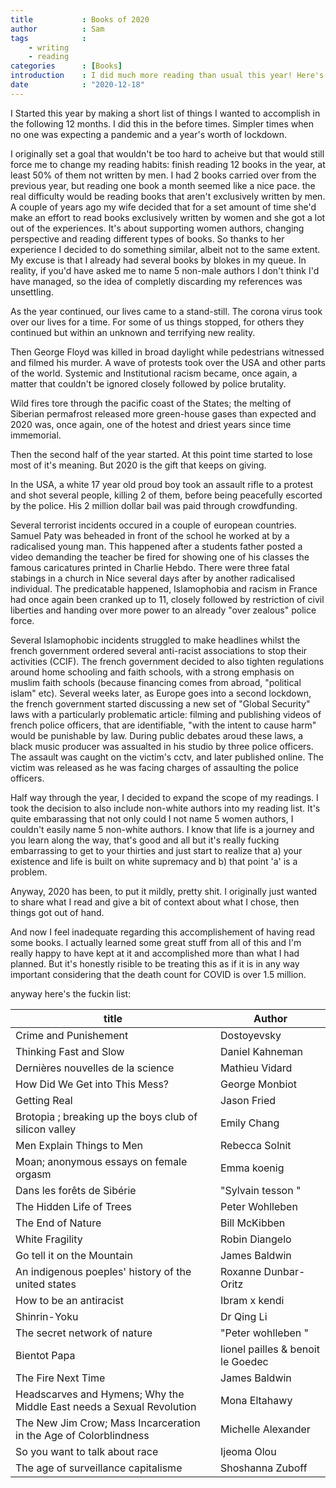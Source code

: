 ```yaml
---
title           : Books of 2020
author          : Sam
tags            : 
    - writing
    - reading
categories      : [Books]
introduction    : I did much more reading than usual this year! Here's what I've read.
date            : "2020-12-18"
---
```

I Started this year by making a short list of things I wanted to accomplish in the following 12 months. I did this in the before times. Simpler times when no one was expecting a pandemic and a year's worth of lockdown. 

I originally set a goal that wouldn't be too hard to acheive but that would still force me to change my reading habits: finish reading 12 books in the year, at least 50% of them not written by men. I had 2 books carried over from the previous year, but reading one book a month seemed like a nice pace. the real difficulty would be reading books that aren't exclusively written by men. A couple of years ago my wife decided that for a set amount of time she'd make an effort to read books exclusively written by women and she got a lot out of the experiences. It's about supporting women authors, changing perspective and reading different types of books. So thanks to her experience I decided to do something similar, albeit not to the same extent. My excuse is that I already had several books by blokes in my queue. In reality, if you'd have asked me to name 5 non-male authors I don't think I'd have managed, so the idea of completly discarding my references was unsettling.

As the year continued, our lives came to a stand-still. The corona virus took over our lives for a time. For some of us things stopped, for others they continued but within an unknown and terrifying new reality.

Then George Floyd was killed in broad daylight while pedestrians witnessed and filmed his murder. A wave of protests took over the USA and other parts of the world. Systemic and Institutional racism became, once again, a matter that couldn't be ignored closely followed by police brutality.

Wild fires tore through the pacific coast of the States; the melting of Siberian permafrost released more green-house gases than expected and 2020 was, once again, one of the hotest and driest years since time immemorial.

Then the second half of the year started. At this point time started to lose most of it's meaning. But 2020 is the gift that keeps on giving.

In the USA, a white 17 year old proud boy took an assault rifle to a protest and shot several people, killing 2 of them, before being peacefully escorted by the police. His 2 million dollar bail was paid through crowdfunding.

Several terrorist incidents occured in a couple of european countries. Samuel Paty was beheaded in front of the school he worked at by a radicalised young man. This happened after a students father posted a video demanding the teacher be fired for showing one of his classes the famous caricatures printed in Charlie Hebdo. There were three fatal stabings in a church in Nice several days after by another radicalised individual. The predicatable happened, Islamophobia and racism in France had once again been cranked up to 11, closely followed by restriction of civil liberties and handing over more power to an already "over zealous" police force.

Several Islamophobic incidents struggled to make headlines whilst the french government ordered several anti-racist associations to stop their activities (CCIF). The french government decided to also tighten regulations around home schooling and faith schools, with a strong emphasis on muslim faith schools (because financing comes from abroad, "political islam" etc). Several weeks later, as Europe goes into a second lockdown, the french government started discussing a new set of "Global Security" laws with a particularly problematic article: filming and publishing videos of french police officers, that are identifiable, "with the intent to cause harm" would be punishable by law. During public debates aroud these laws, a black music producer was assualted in his studio by three police officers. The assault was caught on the victim's cctv, and later published online. The victim was released as he was facing charges of assaulting the police officers.  

Half way through the year, I decided to expand the scope of my readings. I took the decision to also include non-white authors into my reading list. It's quite embarassing that not only could I not name 5 women authors, I couldn't easily name 5 non-white authors. I know that life is a journey and you learn along the way, that's good and all but it's really fucking embarrassing to get to your thirties and just start to realize that a) your existence and life is built on white supremacy and b) that point 'a' is a problem.

Anyway, 2020 has been, to put it mildly, pretty shit. I originally just wanted to share what I read and give a bit of context about what I chose, then things got out of hand.

And now I feel inadequate regarding this accomplishement of having read some books. I actually learned some great stuff from all of this and I'm really happy to have kept at it and accomplished more than what I had planned. But it's honestly risible to be treating this as if it is in any way important considering that the death count for COVID is over 1.5 million.

anyway here's the fuckin list:

|title | Author|
|---|---|
|Crime and Punishement | Dostoyevsky|
|Thinking Fast and Slow | Daniel Kahneman|
|Dernières nouvelles de la science | Mathieu Vidard|
|How Did We Get into This Mess? | George Monbiot|
|Getting Real | Jason Fried|
|Brotopia ; breaking up the boys club of silicon valley | Emily Chang|
|Men Explain Things to Men | Rebecca Solnit|
|Moan; anonymous essays on female orgasm | Emma koenig|
|Dans les forêts de Sibérie | "Sylvain tesson "|
|The Hidden Life of Trees | Peter Wohlleben|
|The End of Nature | Bill McKibben|
|White Fragility | Robin Diangelo|
|Go tell it on the Mountain |  James Baldwin|
|An indigenous poeples' history of the united states | Roxanne Dunbar-Oritz|
|How to be an antiracist | Ibram x kendi|
|Shinrin-Yoku | Dr Qing Li|
|The secret network of nature | "Peter wohlleben "|
|Bientot Papa | lionel pailles & benoit le Goedec|
|The Fire Next Time | James Baldwin|
|Headscarves and Hymens; Why the Middle East needs a Sexual Revolution | Mona Eltahawy|
|The New Jim Crow; Mass Incarceration in the Age of Colorblindness | Michelle Alexander|
|So you want to talk about race | Ijeoma Olou|
|The age of surveillance capitalisme | Shoshanna Zuboff|